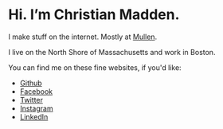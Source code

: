 
Hi. I’m Christian Madden.
============================
I make stuff on the internet. Mostly at [Mullen](http://mullen.com/).

I live on the North Shore of Massachusetts and work in Boston.

You can find me on these fine websites, if you'd like:

* [Github](https://github.com/christianmadden)
* [Facebook](https://facebook.com/christian.madden)
* [Twitter](https://twitter.com/cmadden)
* [Instagram](http://instagram.com/christianmadden)
* [LinkedIn](http://www.linkedin.com/in/christianmadden)
